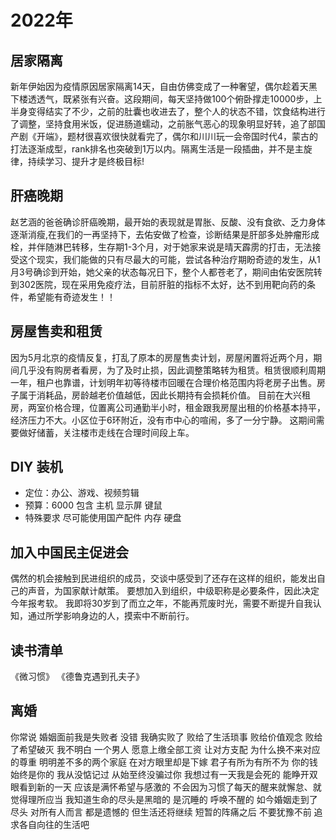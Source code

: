 # 2022年

## 居家隔离 

新年伊始因为疫情原因居家隔离14天，自由仿佛变成了一种奢望，偶尔趁着天黑下楼透透气，既紧张有兴奋。这段期间，每天坚持做100个俯卧撑走10000步，上半身变得结实了不少，之前的肚囊也收进去了，整个人的状态不错，饮食结构进行了调整，坚持食用米饭，促进肠道蠕动，之前胀气恶心的现象明显好转，追了部国产剧《开端》，题材很喜欢很快就看完了，偶尔和川川玩一会帝国时代4，蒙古的打法逐渐成型，rank排名也突破到1万以内。隔离生活是一段插曲，并不是主旋律，持续学习、提升才是终极目标!

## 肝癌晚期

赵艺涵的爸爸确诊肝癌晚期，最开始的表现就是胃胀、反酸、没有食欲、乏力身体逐渐消瘦,在我们的一再坚持下，去佑安做了检查，诊断结果是肝部多处肿瘤形成栓，并伴随淋巴转移，生存期1-3个月，对于她家来说是晴天霹雳的打击，无法接受这个现实，我们能做的只有尽最大的可能，尝试各种治疗期盼奇迹的发生，从1月3号确诊到开始，她父亲的状态每况日下，整个人都苍老了，期间由佑安医院转到302医院，现在采用免疫疗法，目前肝脏的指标不太好，达不到用靶向药的条件，希望能有奇迹发生！！

## 房屋售卖和租赁

因为5月北京的疫情反复，打乱了原本的房屋售卖计划，房屋闲置将近两个月，期间几乎没有购房者看房，为了及时止损，因此调整策略转为租赁。租赁很顺利周期一年，租户也靠谱，计划明年初等待楼市回暖在合理价格范围内将老房子出售。房子属于消耗品，房龄越老价值越低，因此长期持有会损耗价值。
目前在大兴租房，两室价格合理，位置离公司通勤半小时，租金跟我房屋出租的价格基本持平，经济压力不大。小区位于6环附近，没有市中心的喧闹，多了一分宁静。
这期间需要做好储蓄，关注楼市走线在合理时间段上车。

## DIY 装机

- 定位：办公、游戏、视频剪辑
- 预算：6000 包含 主机 显示屏 键鼠 
- 特殊要求 尽可能使用国产配件 内存 硬盘

## 加入中国民主促进会

偶然的机会接触到民进组织的成员，交谈中感受到了还存在这样的组织，能发出自己的声音，为国家献计献策。
要想加入到组织，中级职称是必要条件，因此决定今年报考软。
我即将30岁到了而立之年，不能再荒废时光，需要不断提升自我认知，通过所学影响身边的人，摸索中不断前行。

## 读书清单

《微习惯》
《德鲁克遇到孔夫子》

## 离婚

你常说 婚姻面前我是失败者 没错 我确实败了 败给了生活琐事 败给价值观念 败给了希望破灭
我不明白 一个男人 愿意上缴全部工资 让对方支配 为什么换不来对应的尊重 
明明差不多的两个家庭 在对方眼里却是下嫁 
君子有所为有所不为 你的钱始终是你的 我从没惦记过 从始至终没骗过你 
我想过有一天我是会死的 能睁开双眼看到新的一天 应该是满怀希望与感激的 不会因为习惯了每天的醒来就懈怠、就觉得理所应当 我知道生命的尽头是黑暗的 是沉睡的 呼唤不醒的
如今婚姻走到了尽头 对所有人而言 都是遗憾的 但生活还将继续 短暂的阵痛之后 不要犹豫不前 追求各自向往的生活吧 

